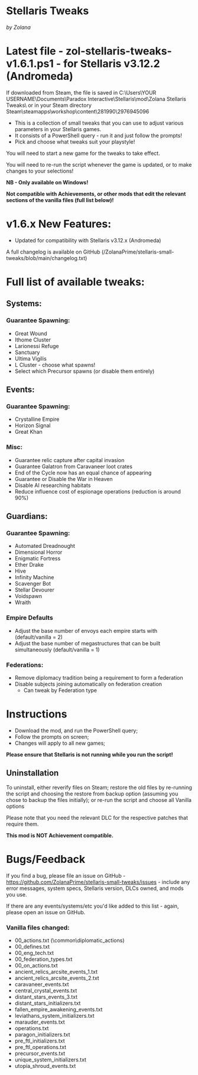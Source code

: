 # Stellaris Tweaks

*by Zolana*

# Latest file - zol-stellaris-tweaks-v1.6.1.ps1 - for Stellaris v3.12.2 (Andromeda)

If downloaded from Steam, the file is saved in C:\Users\YOUR USERNAME\Documents\Paradox Interactive\Stellaris\mod\Zolana Stellaris Tweaks\ or in your Steam directory Steam\steamapps\workshop\content\281990\2976945096

- This is a collection of small tweaks that you can use to adjust various parameters in your Stellaris games.
- It consists of a PowerShell query - run it and just follow the prompts!
- Pick and choose what tweaks suit your playstyle!

You will need to start a new game for the tweaks to take effect.

You will need to re-run the script whenever the game is updated, or to make changes to your selections!

**NB - Only available on Windows!**

**Not compatible with Achievements, or other mods that edit the relevant sections of the vanilla files (full list below)!**

# v1.6.x New Features:

  - Updated for compatibility with Stellaris v3.12.x (Andromeda)

A full changelog is available on GitHub (/ZolanaPrime/stellaris-small-tweaks/blob/main/changelog.txt)

# Full list of available tweaks:

## Systems:

### Guarantee Spawning:

- Great Wound
- Ithome Cluster
- Larionessi Refuge
- Sanctuary
- Ultima Vigilis
- L Cluster - choose what spawns!
- Select which Precursor spawns (or disable them entirely)

## Events:

### Guarantee Spawning:

- Crystalline Empire
- Horizon Signal
- Great Khan

### Misc:

- Guarantee relic capture after capital invasion
- Guarantee Galatron from Caravaneer loot crates
- End of the Cycle now has an equal chance of appearing
- Guarantee or Disable the War in Heaven
- Disable AI researching habitats
- Reduce influence cost of espionage operations (reduction is around 90%)

## Guardians:

### Guarantee Spawning:

- Automated Dreadnought
- Dimensional Horror
- Enigmatic Fortress
- Ether Drake
- Hive
- Infinity Machine
- Scavenger Bot
- Stellar Devourer
- Voidspawn
- Wraith

### Empire Defaults

- Adjust the base number of envoys each empire starts with (default/vanilla = 2)
- Adjust the base number of megastructures that can be built simultaneously (default/vanilla = 1)

### Federations:

- Remove diplomacy tradition being a requirement to form a federation
- Disable subjects joining automatically on federation creation
    - Can tweak by Federation type

# Instructions

- Download the mod, and run the PowerShell query;
- Follow the prompts on screen;
- Changes will apply to all new games;

**Please ensure that Stellaris is not running while you run the script!**

## Uninstallation

To uninstall, either reverify files on Steam; restore the old files by re-running the script and choosing the restore from backup option (assuming you chose to backup the files initially); or re-run the script and choose all Vanilla options

Please note that you need the relevant DLC for the respective patches that require them.

**This mod is NOT Achievement compatible.**

# Bugs/Feedback

If you find a bug, please file an issue on GitHub - https://github.com/ZolanaPrime/stellaris-small-tweaks/issues - include any error messages, system specs, Stellaris version, DLCs owned, and mods you use.

If there are any events/systems/etc you'd like added to this list - again, please open an issue on GitHub.

### Vanilla files changed:

- 00_actions.txt (\common\diplomatic_actions)
- 00_defines.txt
- 00_eng_tech.txt
- 00_federation_types.txt
- 00_on_actions.txt
- ancient_relics_arcsite_events_1.txt
- ancient_relics_arcsite_events_2.txt
- caravaneer_events.txt
- central_crystal_events.txt
- distant_stars_events_3.txt
- distant_stars_initializers.txt
- fallen_empire_awakening_events.txt
- leviathans_system_initializers.txt
- marauder_events.txt
- operations.txt
- paragon_initializers.txt
- pre_ftl_initializers.txt
- pre_ftl_operations.txt
- precursor_events.txt
- unique_system_initializers.txt
- utopia_shroud_events.txt
